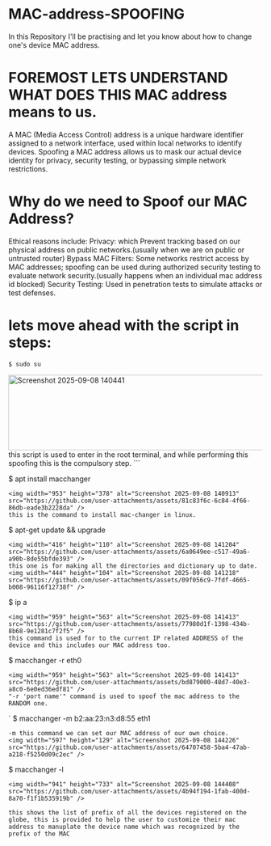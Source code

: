 # MAC-address-SPOOFING
In this Repository I'll be practising and let you know about how to change one's device MAC address.

#  FOREMOST LETS UNDERSTAND WHAT DOES THIS MAC address means to us.
A MAC (Media Access Control) address is a unique hardware identifier assigned to a network interface, used within local networks to identify devices. 
Spoofing a MAC address allows us to mask our actual device identity for privacy, security testing, or bypassing simple network restrictions.


# Why do we need to Spoof our MAC Address?
Ethical reasons include:
Privacy: which Prevent tracking based on our physical address on public networks.(usually when we are on public or untrusted router)
Bypass MAC Filters: Some networks restrict access by MAC addresses; spoofing can be used during authorized security testing to evaluate network security.(usually happens when an individual mac address id blocked)
Security Testing: Used in penetration tests to simulate attacks or test defenses.

# lets move ahead with the script in steps:
```
$ sudo su
```
<img width="549" height="149" alt="Screenshot 2025-09-08 140441" src="https://github.com/user-attachments/assets/e454df9b-01d9-4fdf-8830-e13dbdc8e692" />
this script is used to enter in the root terminal, and while performing this spoofing this is the compulsory step.
```

$ apt install macchanger
```
<img width="953" height="378" alt="Screenshot 2025-09-08 140913" src="https://github.com/user-attachments/assets/81c83f6c-6c84-4f66-86db-eade3b2228da" />
this is the command to install mac-changer in linux.
```

$ apt-get update && upgrade
```
<img width="416" height="110" alt="Screenshot 2025-09-08 141204" src="https://github.com/user-attachments/assets/6a0649ee-c517-49a6-a90b-8de55bfde393" />
this one is for making all the directories and dictionary up to date.
<img width="444" height="104" alt="Screenshot 2025-09-08 141218" src="https://github.com/user-attachments/assets/09f056c9-7fdf-4665-b008-96116f12738f" />

```

$ ip a
```
<img width="959" height="563" alt="Screenshot 2025-09-08 141413" src="https://github.com/user-attachments/assets/77980d1f-1398-434b-8b68-9e1281c7f2f5" />
this command is used for to the current IP related ADDRESS of the device and this includes our MAC address too.
```

$ macchanger -r eth0
```
<img width="959" height="563" alt="Screenshot 2025-09-08 141413" src="https://github.com/user-attachments/assets/bd879000-48d7-40e3-a8c0-6e0ed36edf81" />
"-r 'port name'" command is used to spoof the mac address to the RANDOM one.
```
`
$ macchanger -m b2:aa:23:n3:d8:55 eth1 
```
-m this command we can set our MAC address of our own choice. 
<img width="597" height="129" alt="Screenshot 2025-09-08 144226" src="https://github.com/user-attachments/assets/64707458-5ba4-47ab-a218-f5250d09c2ec" />

```


$ macchanger -l
```
<img width="941" height="733" alt="Screenshot 2025-09-08 144408" src="https://github.com/user-attachments/assets/4b94f194-1fab-400d-8a70-f1f1b535919b" />

this shows the list of prefix of all the devices registered on the globe, this is provided to help the user to customize their mac address to manuplate the device name which was recognized by the prefix of the MAC 

